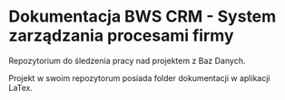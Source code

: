 # Dokumentacja BWS CRM - System zarządzania procesami firmy
Repozytorium do śledzenia pracy nad projektem z Baz Danych. 

Projekt w swoim repozytorum posiada folder dokumentacji w aplikacji LaTex.
